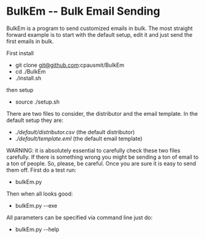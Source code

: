 # BulkEm -- Bulk Email Sending

BulkEm is a program to send customized emails in bulk. The most straight forward example is to start with the default setup, edit it and just send the first emails in bulk.

First install

* git clone git@github.com:cpausmit/BulkEm
* cd ./BulkEm
* ./install.sh

then setup

* source ./setup.sh

There are two files to consider, the distributor and the email template. In the default setup they are:

* _./default/distributor.csv_ (the default distributor)
* _./default/template.eml_ (the default email template)

WARNING: it is absolutely essential to carefully check these two files carefully. If there is something wrong you might be sending a ton of email to a ton of people. So, please, be careful. Once you are sure it is easy to send them off. First do a test run:

* bulkEm.py

Then when all looks good:

* bulkEm.py --exe

All parameters can be specified via command line just do:

* bulkEm.py --help
